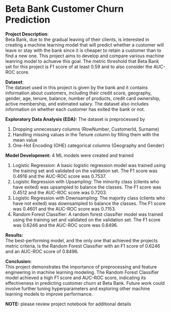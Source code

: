 # Beta Bank Customer Churn Prediction

**Project Description**: <br> Beta Bank, due to the gradual leaving of their clients, is interested in creating a machine learning model that will predict whether a customer will leave or stay with the bank since it is cheaper to retain a customer than to find a new one. This project aims to develop and compare various machine leanring model to achueve this goal. The metric threshold that Beta Bank set for this project is F1 score of at least 0.59 and to also consider the AUC-ROC score. 

**Dataset**: <br> The dataset used in this project is given by the bank and it contains information about customers, including their credit score, geography, gender, age, tenure, balance, number of products, credit card ownership, active membership, and estimated salary. The dataset also includes information on whether each customer has exited the bank or not.

**Exploratory Data Analysis (EDA):** The dataset is preprocessed by <br>
1. Dropping unnecessary columns (RowNumber, CustomerId, Surname)
2. Handling missing values in the Tenure column by filling them with the mean value
3. One-Hot Encoding (OHE) categorical columns (Geography and Gender)

**Model Development:** 4 ML models were created and trained <br>
1. Logistic Regression: A basic logistic regression model was trained using the training set and validated on the validation set. The F1 score was 0.4916 and the AUC-ROC score was 0.7537.
2. Logistic Regression with Upsampling: The minority class (clients who have exited) was upsampled to balance the classes. The F1 score was 0.4512 and the AUC-ROC score was 0.7203.
3. Logistic Regression with Downsampling: The majority class (clients who have not exited) was downsampled to balance the classes. The F1 score was 0.4601 and the AUC-ROC score was 0.7153.
4. Random Forest Classifier: A random forest classifier model was trained using the training set and validated on the validation set. The F1 score was 0.6246 and the AUC-ROC score was 0.8496.

**Results:** <br> The best-performing model, and the only one that achieved the projects metric criteria, is the Random Forest Classifier with an F1 score of 0.6246 and an AUC-ROC score of 0.8496.

**Conclusion:** <br> This project demonstrates the importance of preprocessing and feature engineering in machine learning modeling. The Random Forest Classifier model achieved a high F1 score and AUC-ROC score, indicating its effectiveness in predicting customer churn at Beta Bank. Future work could involve further tuning hyperparameters and exploring other machine learning models to improve performance. <br>



**NOTE:** please review project notebook for additional details  
